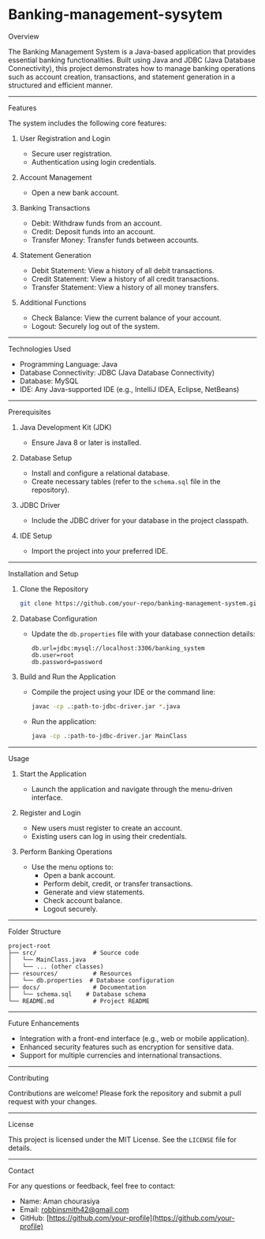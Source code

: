 # Banking-management-sysytem

 Overview

The Banking Management System is a Java-based application that provides essential banking functionalities. Built using Java and JDBC (Java Database Connectivity), this project demonstrates how to manage banking operations such as account creation, transactions, and statement generation in a structured and efficient manner.

---

 Features

The system includes the following core features:

1. User Registration and Login

   - Secure user registration.
   - Authentication using login credentials.

2. Account Management

   - Open a new bank account.

3. Banking Transactions

   - Debit: Withdraw funds from an account.
   - Credit: Deposit funds into an account.
   - Transfer Money: Transfer funds between accounts.

4. Statement Generation

   - Debit Statement: View a history of all debit transactions.
   - Credit Statement: View a history of all credit transactions.
   - Transfer Statement: View a history of all money transfers.

5. Additional Functions

   - Check Balance: View the current balance of your account.
   - Logout: Securely log out of the system.

---

 Technologies Used

- Programming Language: Java
- Database Connectivity: JDBC (Java Database Connectivity)
- Database: MySQL
- IDE: Any Java-supported IDE (e.g., IntelliJ IDEA, Eclipse, NetBeans)

---

 Prerequisites

1. Java Development Kit (JDK)

   - Ensure Java 8 or later is installed.

2. Database Setup

   - Install and configure a relational database.
   - Create necessary tables (refer to the `schema.sql` file in the repository).

3. JDBC Driver

   - Include the JDBC driver for your database in the project classpath.

4. IDE Setup

   - Import the project into your preferred IDE.

---

 Installation and Setup

1. Clone the Repository

   ```bash
   git clone https://github.com/your-repo/banking-management-system.git
   ```

2. Database Configuration

   - Update the `db.properties` file with your database connection details:
     ```properties
     db.url=jdbc:mysql://localhost:3306/banking_system
     db.user=root
     db.password=password
     ```

3. Build and Run the Application

   - Compile the project using your IDE or the command line:
     ```bash
     javac -cp .:path-to-jdbc-driver.jar *.java
     ```
   - Run the application:
     ```bash
     java -cp .:path-to-jdbc-driver.jar MainClass
     ```

---

 Usage

1. Start the Application

   - Launch the application and navigate through the menu-driven interface.

2. Register and Login

   - New users must register to create an account.
   - Existing users can log in using their credentials.

3. Perform Banking Operations

   - Use the menu options to:
     - Open a bank account.
     - Perform debit, credit, or transfer transactions.
     - Generate and view statements.
     - Check account balance.
     - Logout securely.

---

 Folder Structure

```
project-root
├── src/                # Source code
│   └── MainClass.java
│   └── ... (other classes)
├── resources/          # Resources
│   └── db.properties  # Database configuration
├── docs/               # Documentation
│   └── schema.sql    # Database schema
└── README.md           # Project README
```

---

 Future Enhancements

- Integration with a front-end interface (e.g., web or mobile application).
- Enhanced security features such as encryption for sensitive data.
- Support for multiple currencies and international transactions.

---

 Contributing

Contributions are welcome! Please fork the repository and submit a pull request with your changes.

---

 License

This project is licensed under the MIT License. See the `LICENSE` file for details.

---

 Contact

For any questions or feedback, feel free to contact:

- Name: Aman chourasiya
- Email: robbinsmith42@gmail.com
- GitHub: [https://github.com/your-profile](https://github.com/your-profile)

